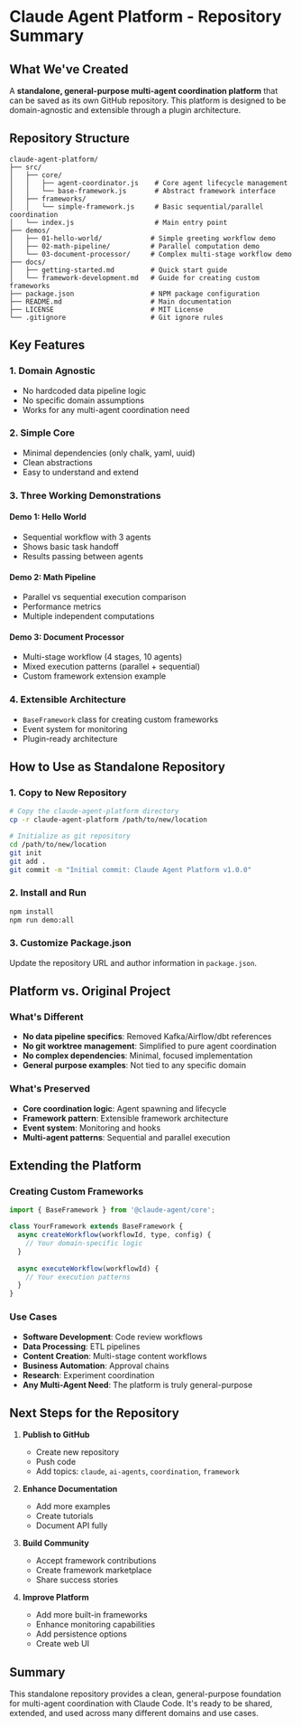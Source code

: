 # Claude Agent Platform - Repository Summary

## What We've Created

A **standalone, general-purpose multi-agent coordination platform** that can be saved as its own GitHub repository. This platform is designed to be domain-agnostic and extensible through a plugin architecture.

## Repository Structure

```
claude-agent-platform/
├── src/
│   ├── core/
│   │   ├── agent-coordinator.js    # Core agent lifecycle management
│   │   └── base-framework.js       # Abstract framework interface
│   ├── frameworks/
│   │   └── simple-framework.js     # Basic sequential/parallel coordination
│   └── index.js                    # Main entry point
├── demos/
│   ├── 01-hello-world/            # Simple greeting workflow demo
│   ├── 02-math-pipeline/          # Parallel computation demo
│   └── 03-document-processor/     # Complex multi-stage workflow demo
├── docs/
│   ├── getting-started.md         # Quick start guide
│   └── framework-development.md   # Guide for creating custom frameworks
├── package.json                   # NPM package configuration
├── README.md                      # Main documentation
├── LICENSE                        # MIT License
└── .gitignore                     # Git ignore rules
```

## Key Features

### 1. **Domain Agnostic**
- No hardcoded data pipeline logic
- No specific domain assumptions
- Works for any multi-agent coordination need

### 2. **Simple Core**
- Minimal dependencies (only chalk, yaml, uuid)
- Clean abstractions
- Easy to understand and extend

### 3. **Three Working Demonstrations**

#### Demo 1: Hello World
- Sequential workflow with 3 agents
- Shows basic task handoff
- Results passing between agents

#### Demo 2: Math Pipeline  
- Parallel vs sequential execution comparison
- Performance metrics
- Multiple independent computations

#### Demo 3: Document Processor
- Multi-stage workflow (4 stages, 10 agents)
- Mixed execution patterns (parallel + sequential)
- Custom framework extension example

### 4. **Extensible Architecture**
- `BaseFramework` class for creating custom frameworks
- Event system for monitoring
- Plugin-ready architecture

## How to Use as Standalone Repository

### 1. Copy to New Repository
```bash
# Copy the claude-agent-platform directory
cp -r claude-agent-platform /path/to/new/location

# Initialize as git repository
cd /path/to/new/location
git init
git add .
git commit -m "Initial commit: Claude Agent Platform v1.0.0"
```

### 2. Install and Run
```bash
npm install
npm run demo:all
```

### 3. Customize Package.json
Update the repository URL and author information in `package.json`.

## Platform vs. Original Project

### What's Different
- **No data pipeline specifics**: Removed Kafka/Airflow/dbt references
- **No git worktree management**: Simplified to pure agent coordination
- **No complex dependencies**: Minimal, focused implementation
- **General purpose examples**: Not tied to any specific domain

### What's Preserved
- **Core coordination logic**: Agent spawning and lifecycle
- **Framework pattern**: Extensible framework architecture
- **Event system**: Monitoring and hooks
- **Multi-agent patterns**: Sequential and parallel execution

## Extending the Platform

### Creating Custom Frameworks
```javascript
import { BaseFramework } from '@claude-agent/core';

class YourFramework extends BaseFramework {
  async createWorkflow(workflowId, type, config) {
    // Your domain-specific logic
  }
  
  async executeWorkflow(workflowId) {
    // Your execution patterns
  }
}
```

### Use Cases
- **Software Development**: Code review workflows
- **Data Processing**: ETL pipelines
- **Content Creation**: Multi-stage content workflows
- **Business Automation**: Approval chains
- **Research**: Experiment coordination
- **Any Multi-Agent Need**: The platform is truly general-purpose

## Next Steps for the Repository

1. **Publish to GitHub**
   - Create new repository
   - Push code
   - Add topics: `claude`, `ai-agents`, `coordination`, `framework`

2. **Enhance Documentation**
   - Add more examples
   - Create tutorials
   - Document API fully

3. **Build Community**
   - Accept framework contributions
   - Create framework marketplace
   - Share success stories

4. **Improve Platform**
   - Add more built-in frameworks
   - Enhance monitoring capabilities
   - Add persistence options
   - Create web UI

## Summary

This standalone repository provides a clean, general-purpose foundation for multi-agent coordination with Claude Code. It's ready to be shared, extended, and used across many different domains and use cases.